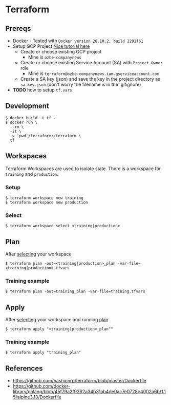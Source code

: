 # Terraform

## Prereqs
* Docker - Tested with `Docker version 20.10.2, build 2291f61`
* Setup GCP Project [Nice tutorial here](https://cloud.google.com/community/tutorials/getting-started-on-gcp-with-terraform)
  * Create or choose existing GCP project
    * Mine is `ozbe-companynews`
  * Create or choose existing Service Account (SA) with `Project Owner` role
    * Mine is `terraform@ozbe-companynews.iam.gserviceaccount.com`
  * Create a SA key (json) and save the key in the project directory as `sa-key.json` (don't worry the filename is in the .gitignore)
* **TODO** how to setup `tf.vars`

## Development

```
$ docker build -t tf .
$ docker run \
  --rm \
  -it \
  -v `pwd`/terraform:/terraform \
  tf
```

## Workspaces

Terraform Workspaces are used to isolate state. There is a workspace for `training` and `production`.

### Setup
```
$ terraform workspace new training
$ terraform workspace new production
```

### Select
```
$ terraform workspace select <training|production>
```

## Plan
After [selecting](#select) your workspace

```
$ terraform plan -out=<training|production>_plan -var-file=<training|production>.tfvars
```

### Training example
```
$ terraform plan -out=training_plan -var-file=training.tfvars
```

## Apply

After [selecting](#select) your workspace and running [plan](#plan)
```
$ terraform apply "<training|production>_plan""
```

### Training example
```
$ terraform apply "training_plan"
```

## References
* https://github.com/hashicorp/terraform/blob/master/Dockerfile
* https://github.com/docker-library/golang/blob/45f79a2f9262a34b31ab4de0ac7e0728e4002a6b/1.15/alpine3.13/Dockerfile